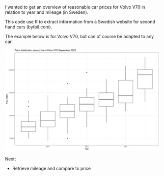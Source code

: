 I wanted to get an overview of reasonable car prices for Volvo V70 in relation to year and mileage (in Sweden).

This code use R to extract information from a Swedish website for second hand cars (bytbil.com).

The example below is for Volvo V70, but can of course be adapted to any car.

![Price overview](figures/volvo_v70_2010_2016.png)

Next:

* Retrieve mileage and compare to price
